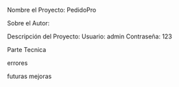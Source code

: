 Nombre el Proyecto:
    PedidoPro

Sobre el Autor:

Descripción del Proyecto:
    Usuario: admin
    Contraseña: 123

Parte Tecnica 

errores 

futuras mejoras